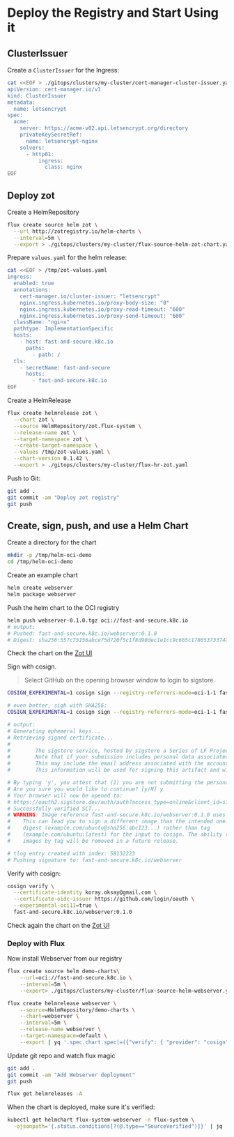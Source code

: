 # Deploy the Registry and Start Using it

## ClusterIssuer

Create a `ClusterIssuer` for the Ingress:

```bash
cat <<EOF > ./gitops/clusters/my-cluster/cert-manager-cluster-issuer.yaml
apiVersion: cert-manager.io/v1
kind: ClusterIssuer
metadata:
  name: letsencrypt
spec:
  acme:
    server: https://acme-v02.api.letsencrypt.org/directory
    privateKeySecretRef:
      name: letsencrypt-nginx
    solvers:
      - http01:
          ingress:
            class: nginx
EOF
```

## Deploy zot

Create a HelmRepository

```bash
flux create source helm zot \
  --url http://zotregistry.io/helm-charts \
  --interval=5m \
  --export > ./gitops/clusters/my-cluster/flux-source-helm-zot-chart.yaml
```

Prepare `values.yaml` for the helm release:

```bash
cat <<EOF > /tmp/zot-values.yaml
ingress:
  enabled: true
  annotations:
    cert-manager.io/cluster-issuer: "letsencrypt"
    nginx.ingress.kubernetes.io/proxy-body-size: "0"
    nginx.ingress.kubernetes.io/proxy-read-timeout: "600"
    nginx.ingress.kubernetes.io/proxy-send-timeout: "600"
  className: "nginx"
  pathtype: ImplementationSpecific
  hosts:
    - host: fast-and-secure.k8c.io
      paths:
        - path: /
  tls:
    - secretName: fast-and-secure
      hosts:
        - fast-and-secure.k8c.io
EOF
```

Create a HelmRelease

```bash
flux create helmrelease zot \
  --chart zot \
  --source HelmRepository/zot.flux-system \
  --release-name zot \
  --target-namespace zot \
  --create-target-namespace \
  --values /tmp/zot-values.yaml \
  --chart-version 0.1.42 \
  --export > ./gitops/clusters/my-cluster/flux-hr-zot.yaml
```

Push to Git:

```bash
git add .
git commit -am "Deploy zot registry"
git push
```

## Create, sign, push, and use a Helm Chart

Create a directory for the chart

```bash
mkdir -p /tmp/helm-oci-demo
cd /tmp/helm-oci-demo
```

Create an example chart

```bash
helm create webserver
helm package webserver
```

Push the helm chart to the OCI registry

```bash
helm push webserver-0.1.0.tgz oci://fast-and-secure.k8c.io
# output:
# Pushed: fast-and-secure.k8c.io/webserver:0.1.0
# Digest: sha256:557c75156abce75d720f5c1f8d90dec1e1cc9c665c17865373374ab4794186a0
```

Check the chart on the [Zot UI](https://fast-and-secure.k8c.io/)

Sign with cosign.

> Select GitHub on the opening browser window to login to sigstore.

```bash
COSIGN_EXPERIMENTAL=1 cosign sign --registry-referrers-mode=oci-1-1 fast-and-secure.k8c.io/webserver:0.1.0

# even better, sigh with SHA256:
COSIGN_EXPERIMENTAL=1 cosign sign --registry-referrers-mode=oci-1-1 fast-and-secure.k8c.io/webserver@sha256:557c75156abce75d720f5c1f8d90dec1e1cc9c665c17865373374ab4794186a0

# output:
# Generating ephemeral keys...
# Retrieving signed certificate...
#
#        The sigstore service, hosted by sigstore a Series of LF Projects, LLC, is provided pursuant to the Hosted Project Tools Terms of Use, available at https://lfprojects.org/policies/hosted-project-tools-terms-of-use/.
#        Note that if your submission includes personal data associated with this signed artifact, it will be part of an immutable record.
#        This may include the email address associated with the account with which you authenticate your contractual Agreement.
#        This information will be used for signing this artifact and will be stored in public transparency logs and cannot be removed later, and is subject to the Immutable Record notice at https://lfprojects.org/policies/hosted-project-tools-immutable-records/.

# By typing 'y', you attest that (1) you are not submitting the personal data of any other person; and (2) you understand and agree to the statement and the Agreement terms at the URLs listed above.
# Are you sure you would like to continue? [y/N] y
# Your browser will now be opened to:
# https://oauth2.sigstore.dev/auth/auth?access_type=online&client_id=sigstore&code_challenge=kGaDDKFtPBswqbt2XLP0vG8eatOcX-h2qIJywmWengU&code_challenge_method=S256&nonce=2ZnT5VupQNksB4Tu6gfMiiPKWgp&redirect_uri=http%3A%2F%2Flocalhost%3A42617%2Fauth%2Fcallback&response_type=code&scope=openid+email&state=2ZnT5UuIYnWtsTwv7fhVqZZyyuY
# Successfully verified SCT...
# WARNING: Image reference fast-and-secure.k8c.io/webserver:0.1.0 uses a tag, not a digest, to identify the image to sign.
#    This can lead you to sign a different image than the intended one. Please use a
#    digest (example.com/ubuntu@sha256:abc123...) rather than tag
#    (example.com/ubuntu:latest) for the input to cosign. The ability to refer to
#    images by tag will be removed in a future release.

# tlog entry created with index: 58132223
# Pushing signature to: fast-and-secure.k8c.io/webserver
```

Verify with cosign:

```bash
cosign verify \
  --certificate-identity koray.oksay@gmail.com \
  --certificate-oidc-issuer https://github.com/login/oauth \
  --experimental-oci11=true \
  fast-and-secure.k8c.io/webserver:0.1.0
```

Check again the chart on the [Zot UI](https://fast-and-secure.k8c.io/)

### Deploy with Flux

Now install Webserver from our registry

```bash
flux create source helm demo-charts\
    --url=oci://fast-and-secure.k8c.io \
    --interval=5m \
    --export> ./gitops/clusters/my-cluster/flux-source-helm-webserver.yaml

flux create helmrelease webserver \
    --source=HelmRepository/demo-charts \
    --chart=webserver \
    --interval=5m \
    --release-name webserver \
    --target-namespace=default \
    --export | yq '.spec.chart.spec|=({"verify": { "provider": "cosign" } } +.)' > ./gitops/clusters/my-cluster/flux-hr-webserver.yaml
```

Update git repo and watch flux magic

```bash
git add .
git commit -am "Add Webserver deployment"
git push

flux get helmreleases -A
```

When the chart is deployed, make sure it's verified:

```bash
kubectl get helmchart flux-system-webserver -n flux-system \
  -ojsonpath='{.status.conditions[?(@.type=="SourceVerified")]}' | jq
```
